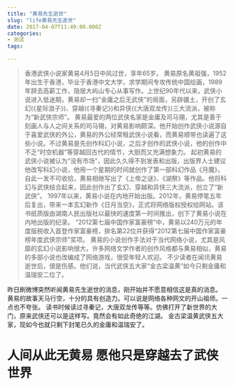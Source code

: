 ```yaml
---
title: "黄易先生逝世"
slug: "life黄易先生逝世"
date: 2017-04-07T11:49:00.000Z
categories:
- 测试
tags:

---
```


> 香港武侠小说家黄易4月5日中风过世，享年65岁。 黄易原名黄祖强，1952年出生于香港，毕业于香港中文大学，求学期间专攻传统中国绘画，1989年辞去高薪工作，隐居大屿山专心从事写作。上世纪90年代以来，武侠小说进入低迷期，黄易却一扫“金庸之后无武侠”的局面，另辟疆土，开创了玄幻(《星际浪子》)、穿越(《寻秦记》)和异侠(《大唐双龙传》)三大流派，被称为“新武侠宗师”。 黄易最爱的两位武侠名家是金庸及司马翎，尤其是善于刻画人与人之间关系的司马翎，对黄易影响颇深。他开始创作武侠小说源自于喜爱武侠的外公，黄易的外公经常租武侠小说看，而黄易顺带也读遍了这些小说。不过黄易是先创作科幻小说，之后才创作的武侠小说，他的创作中不乏“时空机器”等穿越回古代的情节，大胆而又充满想象力。 起初黄易的武侠小说被认为“没有市场”，因此久久得不到发表和出版，出版界人士建议他改写科幻小说，他用一个星期的时间就创作了第一部科幻作品《月魔》，自此一发不可收拾，黄易相继写出了《上帝之谜》、《湖祭》等作品。他将科幻与武侠结合起来，因此创作出了玄幻、穿越和异侠三大流派，创立了“新武侠”。 1997年以来，黄易小说在内地开始出版。2012年，黄易停笔五年后复出，带来一本玄幻新作《日月当空》，正式将网络版权授权给网站。该书纸质版由湖南人民出版社以最快的速度第一时间推出，创下了黄易小说在内地出版的纪录。 “2012第七届中国作家富豪榜”中，黄易以240万元的年度版税收入首登作家富豪榜，排名第22位并获得“2012第七届中国作家富豪榜年度武侠宗师”奖项。 黄易的小说创作手法对于当代网络小说，尤其是风靡的玄幻小说影响很大，许多网络文学作者的创作风格都与黄易相似，黄易的多部小说也改编成了网络游戏，很受年轻人欢迎。 不少读者在闻讯黄易逝世后，很是伤感。他们说，当代武侠五大家“金古梁温黄”如今只剩金庸和温瑞安二位了。

昨日刷微博突然听闻黄易先生逝世的消息，刚开始并不愿意相信这是真的消息。 黄易的故事天马行空，十分的具有创造力。可以说是网络各种网文的开山祖师。一点也不夸张。 读书时候读过寻秦记，大唐双龙传等等。仿佛打开了新世界的大门，原来武侠还可以是这样写。竟然会有如此奇绝的江湖。 金古梁温黄武侠五大家，现如今也就只剩下封笔已久的金庸和温瑞安了。

# 人间从此无黄易 愿他只是穿越去了武侠世界
